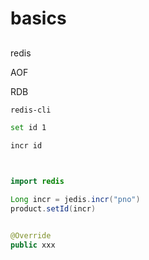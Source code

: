 # basics

##   


redis

AOF

RDB





```sh
redis-cli

set id 1

incr id




```



```java
import redis

Long incr = jedis.incr("pno")
product.setId(incr)


@Override
public xxx




```